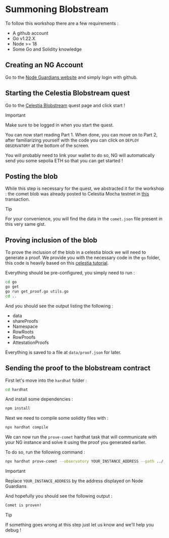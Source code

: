 # Summoning Blobstream

To follow this workshop there are a few requirements :

- A github account
- Go v1.22.X
- Node >= 18
- Some Go and Solidity knowledge

## Creating an NG Account

Go to the [Node Guardians website](https://nodeguardians.io) and simply login with github.

## Starting the Celestia Blobstream quest

Go to the [Celestia Blobstream](https://nodeguardians.io/adventure/celestia-blobstream/start) quest page and click start !

> [!IMPORTANT]  
> Make sure to be logged in when you start the quest.

You can now start reading Part 1. When done, you can move on to Part 2, after familiarizing yourself with the code you can click on `DEPLOY OBSERVATORY` at the bottom of the screen.

You will probably need to link your wallet to do so, NG will automatically send you some sepolia ETH so that you can get started !

## Posting the blob

While this step is necessary for the quest, we abstracted it for the workshop : the comet blob was already posted to Celestia Mocha testnet in [this](https://testnet.celestia.explorers.guru/transaction/5EC9E71F71C40A16B6F1E71CE4E8ADA205EE07072052DF25E0A44A1ED21DF17A?height=2241721) transaction.

> [!TIP]
> For your convenience, you will find the data in the `comet.json` file present in this very same gist.

## Proving inclusion of the blob

To prove the inclusion of the blob in a celestia block we will need to generate a proof. We provide you with the necessary code in the `go` folder, this code is heavily based on this [celestia tutorial](https://docs.celestia.org/developers/blobstream-proof-queries#full-example-of-proving-that-a-celestia-block-was-committed-to-by-blobstream-x-contract).

Everything should be pre-configured, you simply need to run :

```sh
cd go
go get
go run get_proof.go utils.go
cd ..
```

And you should see the output listing the following :

- data
- shareProofs
- Namespace
- RowRoots
- RowProofs
- AttestationProofs

Everything is saved to a file at `data/proof.json` for later.

## Sending the proof to the blobstream contract

First let's move into the `hardhat` folder :

```sh
cd hardhat
```

And install some dependencies :

```sh
npm install
```

Next we need to compile some solidity files with :

```sh
npx hardhat compile
```

We can now run the `prove-comet` hardhat task that will communicate with your NG instance and solve it using the proof you generated earlier.

To do so, run the following command :

```sh
npx hardhat prove-comet --observatory YOUR_INSTANCE_ADDRESS --path ../../data/proof.json --network sepolia
```

> [!IMPORTANT]  
> Replace `YOUR_INSTANCE_ADDRESS` by the address displayed on Node Guardians

And hopefully you should see the following output :

```sh
Comet is proven!
```

> [!TIP]
> If something goes wrong at this step just let us know and we'll help you debug !
